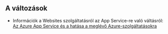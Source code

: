 ## <a name="whats-changed"></a>A változások
* Információk a Websites szolgáltatásról az App Service-re való váltásról: [Az Azure App Service és a hatása a meglévő Azure-szolgáltatásokra](http://go.microsoft.com/fwlink/?LinkId=529714)

